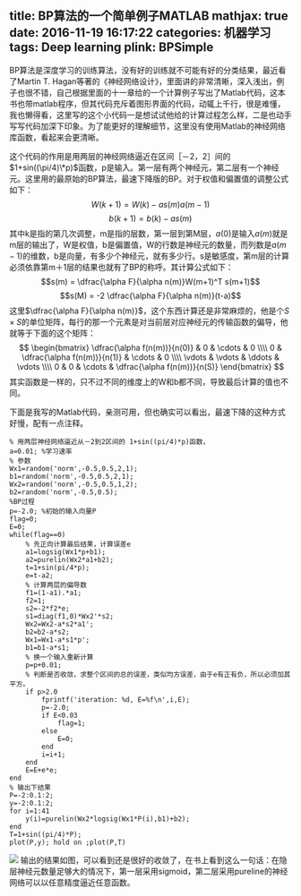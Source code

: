 title: BP算法的一个简单例子MATLAB
mathjax: true
date: 2016-11-19 16:17:22
categories: 机器学习
tags: Deep learning
plink: BPSimple
---
BP算法是深度学习的训练算法，没有好的训练就不可能有好的分类结果，最近看了Martin T. Hagan等著的《神经网络设计》，里面讲的非常清晰，深入浅出，例子也很不错，自己根据里面的十一章给的一个计算例子写出了Matlab代码，这本书也带matlab程序，但其代码充斥着图形界面的代码，动辄上千行，很是难懂，我也懒得看，这里写的这个小代码一是想试试他给的计算过程怎么样，二是也动手写写代码加深下印象。为了能更好的理解细节，这里没有使用Matlab的神经网络库函数，看起来会更清晰。

这个代码的作用是用两层的神经网络逼近在区间［－2，2］间的$1+sin((\pi/4)\*p)$函数，p是输入。第一层有两个神经元，第二层有一个神经元。这里用的最原始的BP算法，最速下降版的BP。对于权值和偏置值的调整公式如下：
$$W(k+1) = W(k) - as(m)a(m-1)$$
$$b(k+1) = b(k) - as(m)$$
其中k是指的第几次调整，m是指的层数，第一层到第M层，$a(0)$是输入$a(m)$就是m层的输出了，W是权值，b是偏置值，W的行数是神经元的数量，而列数是$a(m-1)$的维数，b是向量，有多少个神经元，就有多少行。s是敏感度，第m层的计算必须依靠第m＋1层的结果也就有了BP的称呼。其计算公式如下：
$$s(m) = \dfrac{\alpha F}{\alpha n(m)}W(m+1)^T s(m+1)$$
$$s(M) = -2 \dfrac{\alpha F}{\alpha n(m)}(t-a)$$
这里$\dfrac{\alpha F}{\alpha n(m)}$，这个东西计算还是非常麻烦的，他是个$S\times S$的单位矩阵，每行的那一个元素是对当前层对应神经元的传输函数的偏导，他就等于下面的这个矩阵：
$$
 \begin{bmatrix}
   \dfrac{\alpha f(n(m))}{n(0)} & 0 & \cdots & 0 \\\\
   0 & \dfrac{\alpha f(n(m))}{n(1)} & \cdots & 0 \\\\
   \vdots & \vdots & \ddots & \vdots \\\\
   0 & 0 & \cdots & \dfrac{\alpha f(n(m))}{n(S)}
  \end{bmatrix}
$$
其实函数是一样的，只不过不同的维度上的W和b都不同，导致最后计算的值也不同。

下面是我写的Matlab代码，亲测可用，但也确实可以看出，最速下降的这种方式好慢，配有一点注释。
```
% 用两层神经网络逼近从－2到2区间的 1+sin((pi/4)*p)函数，
a=0.01; %学习速率
% 参数
Wx1=random('norm',-0.5,0.5,2,1);
b1=random('norm',-0.5,0.5,2,1);
Wx2=random('norm',-0.5,0.5,1,2);
b2=random('norm',-0.5,0.5);
%BP过程
p=-2.0; %初始的输入向量P
flag=0;
E=0;
while(flag==0)
    % 先正向计算最后结果，计算误差e
    a1=logsig(Wx1*p+b1);
    a2=purelin(Wx2*a1+b2);
    t=1+sin(pi/4*p);
    e=t-a2;
    % 计算两层的偏导数
    f1=(1-a1).*a1;
    f2=1;
    s2=-2*f2*e;
    s1=diag(f1,0)*Wx2'*s2;
    Wx2=Wx2-a*s2*a1';
    b2=b2-a*s2;
    Wx1=Wx1-a*s1*p';
    b1=b1-a*s1;
    % 换一个输入重新计算
    p=p+0.01;
    % 判断是否收敛，求整个区间的总的误差，类似均方误差，由于e有正有负，所以必须加其平方。
    if p>2.0
        fprintf('iteration: %d, E=%f\n',i,E);
        p=-2.0;
        if E<0.03
            flag=1;
        else
            E=0;
        end
        i=i+1;
    end
    E=E+e*e;
end
% 输出下结果
P=-2:0.1:2;
y=-2:0.1:2;
for i=1:41
    y(i)=purelin(Wx2*logsig(Wx1*P(i),b1)+b2);
end
T=1+sin((pi/4)*P);
plot(P,y); hold on ;plot(P,T)

```
![](http://qn.throneclay.top/image/jpg/BPsimpleResult.png_s.jpg)
输出的结果如图，可以看到还是很好的收敛了，在书上看到这么一句话：在隐层神经元数量足够大的情况下，第一层采用sigmoid，第二层采用pureline的神经网络可以以任意精度逼近任意函数。
